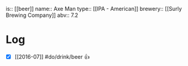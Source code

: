 is:: [[beer]]
name:: Axe Man
type:: [[IPA - American]]
brewery:: [[Surly Brewing Company]]
abv:: 7.2

# Log
- [x] [[2016-07]] #do/drink/beer 👍
